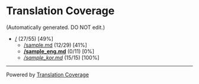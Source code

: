 # Translation Coverage                         
(Automatically generated. DO NOT edit.)
* [/](/) (27/55) [49%]
  * [/sample.md](/sample.md) (12/29) [41%]
  * [**/sample_eng.md**](/sample_eng.md) (0/11) [0%]
  * [*/sample_kor.md*](/sample_kor.md) (15/15) [100%]

---
Powered by [Translation Coverage](https://github.com/hunkim/translation_coverage)
